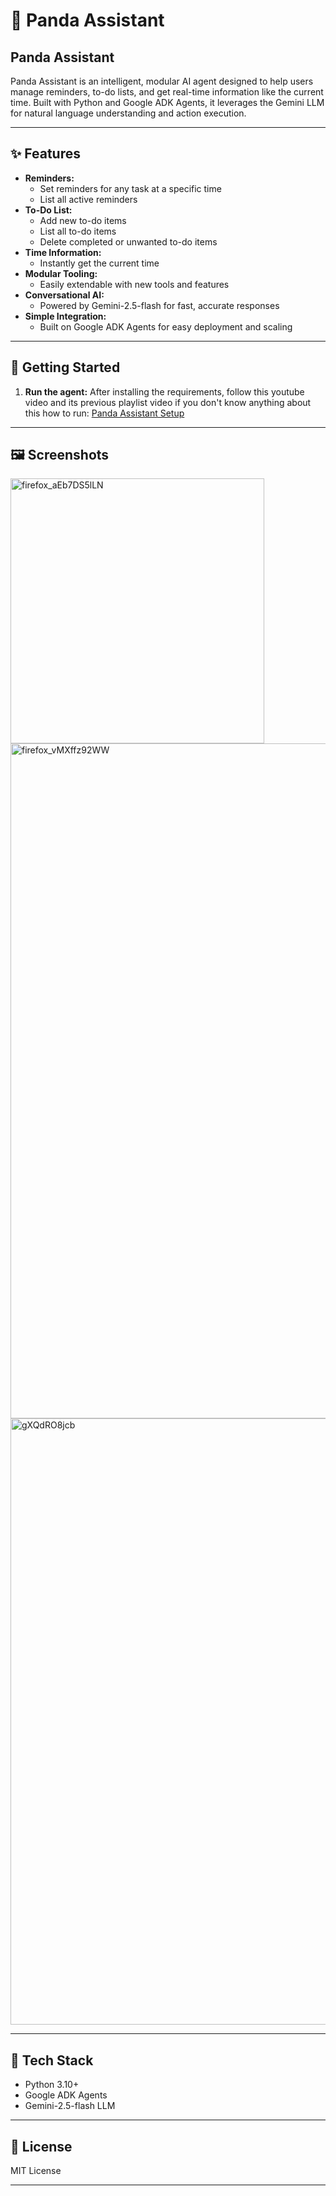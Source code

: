 # 🐼 Panda Assistant

## Panda Assistant

Panda Assistant is an intelligent, modular AI agent designed to help users manage reminders, to-do lists, and get real-time information like the current time. Built with Python and Google ADK Agents, it leverages the Gemini LLM for natural language understanding and action execution.

---

## ✨ Features

- **Reminders:**
  - Set reminders for any task at a specific time
  - List all active reminders
- **To-Do List:**
  - Add new to-do items
  - List all to-do items
  - Delete completed or unwanted to-do items
- **Time Information:**
  - Instantly get the current time
- **Modular Tooling:**
  - Easily extendable with new tools and features
- **Conversational AI:**
  - Powered by Gemini-2.5-flash for fast, accurate responses
- **Simple Integration:**
  - Built on Google ADK Agents for easy deployment and scaling

---

## 🚀 Getting Started

1. **Run the agent:**
   After installing the requirements, follow this youtube video and its previous playlist video if you don't know anything about this how to run: [Panda Assistant Setup](https://youtu.be/Ep2JdiExSkA?feature=shared)
---

## 🖼️ Screenshots
<img width="406" height="424" alt="firefox_aEb7DS5lLN" src="https://github.com/user-attachments/assets/50f9dbc1-e244-4027-93b1-daff9a6cc0df" />
<img width="1920" height="1080" alt="firefox_vMXffz92WW" src="https://github.com/user-attachments/assets/b04e2100-b350-4b1d-b0f4-aae2d50fb08f" />
<img width="1356" height="970" alt="gXQdRO8jcb" src="https://github.com/user-attachments/assets/60110755-1947-4ba3-997d-a1397d3484db" />

---

## 🤖 Tech Stack
- Python 3.10+
- Google ADK Agents
- Gemini-2.5-flash LLM

---

## 📄 License
MIT License

---
